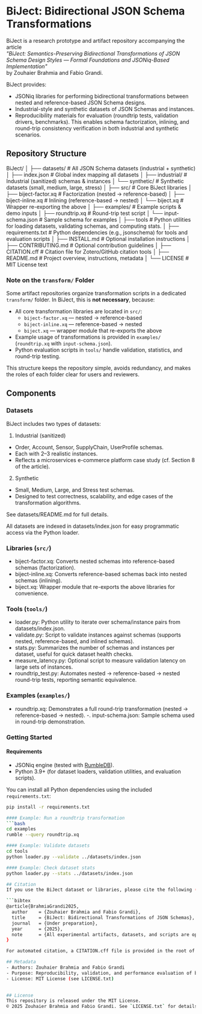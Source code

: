 # BiJect: Bidirectional JSON Schema Transformations

BiJect is a research prototype and artifact repository accompanying the article  
*"BiJect: Semantics-Preserving Bidirectional Transformations of JSON Schema Design Styles — Formal Foundations and JSONiq-Based Implementation"*  
by Zouhaier Brahmia and Fabio Grandi.  

BiJect provides:
- JSONiq libraries for performing bidirectional transformations between nested and reference-based JSON Schema designs.
- Industrial-style and synthetic datasets of JSON Schemas and instances.
- Reproducibility materials for evaluation (roundtrip tests, validation drivers, benchmarks).
This enables schema factorization, inlining, and round-trip consistency verification in both industrial and synthetic scenarios.


## Repository Structure

BiJect/
│
├── datasets/                   # All JSON Schema datasets (industrial + synthetic)
│   ├── index.json              # Global index mapping all datasets
│   ├── industrial/             # Industrial (sanitized) schemas & instances
│   └── synthetic/              # Synthetic datasets (small, medium, large, stress)
│
├── src/                        # Core BiJect libraries
│   ├── biject-factor.xq        # Factorization (nested → reference-based)
│   ├── biject-inline.xq        # Inlining (reference-based → nested)
│   └── biject.xq               # Wrapper re-exporting the above
│
├── examples/                   # Example scripts & demo inputs
│   ├── roundtrip.xq            # Round-trip test script
│   └── input-schema.json       # Sample schema for examples
│
├── tools                       # Python utilities for loading datasets, validating schemas, and computing stats.
│
├── requirements.txt            # Python dependencies (e.g., jsonschema) for tools and evaluation scripts
│
├── INSTALL.md                  # Optional installation instructions
│
├── CONTRIBUTING.md             # Optional contribution guidelines
│
├── CITATION.cff                # Citation file for Zotero/GitHub citation tools
│
├── README.md                   # Project overview, instructions, metadata
│
└── LICENSE                     # MIT License text

### Note on the `transform/` Folder

Some artifact repositories organize transformation scripts in a dedicated `transform/` folder. In BiJect, this is **not necessary**, because:

- All core transformation libraries are located in `src/`:
  - `biject-factor.xq` — nested → reference-based  
  - `biject-inline.xq` — reference-based → nested  
  - `biject.xq` — wrapper module that re-exports the above  
- Example usage of transformations is provided in `examples/` (`roundtrip.xq` with `input-schema.json`).  
- Python evaluation scripts in `tools/` handle validation, statistics, and round-trip testing.

This structure keeps the repository simple, avoids redundancy, and makes the roles of each folder clear for users and reviewers.


## Components

### Datasets

BiJect includes two types of datasets:

1. Industrial (sanitized)
- Order, Account, Sensor, SupplyChain, UserProfile schemas.
- Each with 2–3 realistic instances.
- Reflects a microservices e-commerce platform case study (cf. Section 8 of the article).

2. Synthetic
- Small, Medium, Large, and Stress test schemas.
- Designed to test correctness, scalability, and edge cases of the transformation algorithms.

See datasets/README.md for full details.

All datasets are indexed in datasets/index.json for easy programmatic access via the Python loader.


### Libraries (`src/`)
- biject-factor.xq: Converts nested schemas into reference-based schemas (factorization).
- biject-inline.xq: Converts reference-based schemas back into nested schemas (inlining).
- biject.xq: Wrapper module that re-exports the above libraries for convenience.

### Tools (`tools/`)
- loader.py: Python utility to iterate over schema/instance pairs from datasets/index.json.
- validate.py: Script to validate instances against schemas (supports nested, reference-based, and inlined schemas).
- stats.py: Summarizes the number of schemas and instances per dataset, useful for quick dataset health checks.
- measure_latency.py: Optional script to measure validation latency on large sets of instances.
- roundtrip_test.py: Automates nested → reference-based → nested round-trip tests, reporting semantic equivalence.

### Examples (`examples/`)
- roundtrip.xq: Demonstrates a full round-trip transformation (nested → reference-based → nested).
-. input-schema.json: Sample schema used in round-trip demonstration.

### Getting Started

#### Requirements
- JSONiq engine (tested with [RumbleDB](https://rumbledb.org/)).
- Python 3.9+ (for dataset loaders, validation utilities, and evaluation scripts).

You can install all Python dependencies using the included `requirements.txt`:

```bash
pip install -r requirements.txt

#### Example: Run a roundtrip transformation
```bash
cd examples
rumble --query roundtrip.xq

#### Example: Validate datasets
cd tools
python loader.py --validate ../datasets/index.json

#### Example: Check dataset stats
python loader.py --stats ../datasets/index.json

## Citation
If you use the BiJect dataset or libraries, please cite the following (preprint / under preparation):

```bibtex
@article{BrahmiaGrandi2025,
  author    = {Zouhaier Brahmia and Fabio Grandi},
  title     = {BiJect: Bidirectional Transformations of JSON Schemas},
  journal   = {Under preparation},
  year      = {2025},
  note      = {All experimental artifacts, datasets, and scripts are openly available in the BiJect repository.}
}

For automated citation, a CITATION.cff file is provided in the root of the repository.

## Metadata
- Authors: Zouhaier Brahmia and Fabio Grandi
- Purpose: Reproducibility, validation, and performance evaluation of bidirectional JSON Schema transformations
- License: MIT License (see LICENSE.txt)

   
## License
This repository is released under the MIT License.
© 2025 Zouhaier Brahmia and Fabio Grandi. See `LICENSE.txt` for details.

